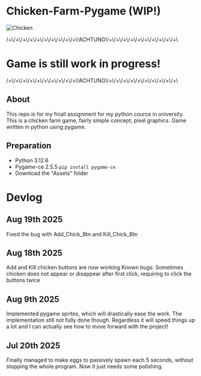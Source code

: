 # Chicken-Farm-Pygame (WIP!)
![Chicken](https://github.com/user-attachments/assets/941ef87d-ba01-4842-b073-2df205a73e13)

/+\\/+\\/+\\/+\\/+\\/+\\/+\\/+\\/+\\/+\\!ACHTUNG!/+\\/+\\/+\\/+\\/+\\/+\\/+\\/+\\/+\\/+\\
# Game is still work in progress!
/+\\/+\\/+\\/+\\/+\\/+\\/+\\/+\\/+\\/+\\!ACHTUNG!/+\\/+\\/+\\/+\\/+\\/+\\/+\\/+\\/+\\/+\\

## About
This repo is for my finall assignment for my python cource in university. This is a chicken farm game, fairly simple concept, pixel graphics. Game written in python using pygame.

## Preparation 
- Python 3.12.6
- Pygame-ce 2.5.5
  `pip install pygame-ce`
- Download the "Assets" folder

# Devlog
## Aug 19th 2025
Fixed the bug with Add_Chick_Btn and Kill_Chick_Btn
## Aug 18th 2025
Add and Kill chicken buttons are now working
Known bugs:
Sometimes chicken does not appear or disappear after first click, requiring to click the buttons twice
## Aug 9th 2025
Implemented pygame sprites, which will drastically ease the work. The implementation still not fully done though. Regardless it will speed things up a lot and I can actually see how to move forward with the project!
## Jul 20th 2025
Finally managed to make eggs to passively spawn each 5 seconds, without stopping the whole program. Now it just needs some polishing.